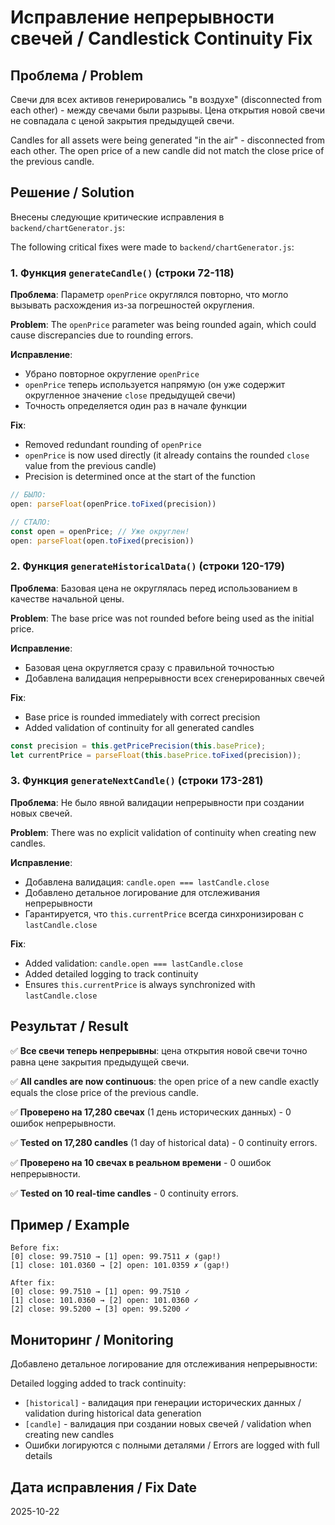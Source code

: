 # Исправление непрерывности свечей / Candlestick Continuity Fix

## Проблема / Problem

Свечи для всех активов генерировались "в воздухе" (disconnected from each other) - между свечами были разрывы. Цена открытия новой свечи не совпадала с ценой закрытия предыдущей свечи.

Candles for all assets were being generated "in the air" - disconnected from each other. The open price of a new candle did not match the close price of the previous candle.

## Решение / Solution

Внесены следующие критические исправления в `backend/chartGenerator.js`:

The following critical fixes were made to `backend/chartGenerator.js`:

### 1. Функция `generateCandle()` (строки 72-118)

**Проблема**: Параметр `openPrice` округлялся повторно, что могло вызывать расхождения из-за погрешностей округления.

**Problem**: The `openPrice` parameter was being rounded again, which could cause discrepancies due to rounding errors.

**Исправление**: 
- Убрано повторное округление `openPrice`
- `openPrice` теперь используется напрямую (он уже содержит округленное значение `close` предыдущей свечи)
- Точность определяется один раз в начале функции

**Fix**:
- Removed redundant rounding of `openPrice`
- `openPrice` is now used directly (it already contains the rounded `close` value from the previous candle)
- Precision is determined once at the start of the function

```javascript
// БЫЛО:
open: parseFloat(openPrice.toFixed(precision))

// СТАЛО:
const open = openPrice; // Уже округлен!
open: parseFloat(open.toFixed(precision))
```

### 2. Функция `generateHistoricalData()` (строки 120-179)

**Проблема**: Базовая цена не округлялась перед использованием в качестве начальной цены.

**Problem**: The base price was not rounded before being used as the initial price.

**Исправление**:
- Базовая цена округляется сразу с правильной точностью
- Добавлена валидация непрерывности всех сгенерированных свечей

**Fix**:
- Base price is rounded immediately with correct precision
- Added validation of continuity for all generated candles

```javascript
const precision = this.getPricePrecision(this.basePrice);
let currentPrice = parseFloat(this.basePrice.toFixed(precision));
```

### 3. Функция `generateNextCandle()` (строки 173-281)

**Проблема**: Не было явной валидации непрерывности при создании новых свечей.

**Problem**: There was no explicit validation of continuity when creating new candles.

**Исправление**:
- Добавлена валидация: `candle.open === lastCandle.close`
- Добавлено детальное логирование для отслеживания непрерывности
- Гарантируется, что `this.currentPrice` всегда синхронизирован с `lastCandle.close`

**Fix**:
- Added validation: `candle.open === lastCandle.close`
- Added detailed logging to track continuity
- Ensures `this.currentPrice` is always synchronized with `lastCandle.close`

## Результат / Result

✅ **Все свечи теперь непрерывны**: цена открытия новой свечи точно равна цене закрытия предыдущей свечи.

✅ **All candles are now continuous**: the open price of a new candle exactly equals the close price of the previous candle.

✅ **Проверено на 17,280 свечах** (1 день исторических данных) - 0 ошибок непрерывности.

✅ **Tested on 17,280 candles** (1 day of historical data) - 0 continuity errors.

✅ **Проверено на 10 свечах в реальном времени** - 0 ошибок непрерывности.

✅ **Tested on 10 real-time candles** - 0 continuity errors.

## Пример / Example

```
Before fix:
[0] close: 99.7510 → [1] open: 99.7511 ✗ (gap!)
[1] close: 101.0360 → [2] open: 101.0359 ✗ (gap!)

After fix:
[0] close: 99.7510 → [1] open: 99.7510 ✓
[1] close: 101.0360 → [2] open: 101.0360 ✓
[2] close: 99.5200 → [3] open: 99.5200 ✓
```

## Мониторинг / Monitoring

Добавлено детальное логирование для отслеживания непрерывности:

Detailed logging added to track continuity:

- `[historical]` - валидация при генерации исторических данных / validation during historical data generation
- `[candle]` - валидация при создании новых свечей / validation when creating new candles
- Ошибки логируются с полными деталями / Errors are logged with full details

## Дата исправления / Fix Date

2025-10-22
